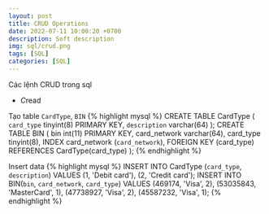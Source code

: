 ```yaml
---
layout: post
title: CRUD Operations
date: 2022-07-11 10:00:20 +0700
description: Soft description
img: sql/crud.png
tags: [SQL]
categories: [SQL]
---
```

Các lệnh CRUD trong sql

- *C*read

Tạo table `CardType`, `BIN`
{% highlight mysql %}
CREATE TABLE CardType (
`card_type` tinyint(8) PRIMARY KEY,
`description` varchar(64)
);
CREATE TABLE BIN (
bin int(11) PRIMARY KEY,
card_network varchar(64),
card_type tinyint(8),
INDEX card_network (`card_network`),
FOREIGN KEY (card_type) REFERENCES CardType(card_type)
);
{% endhighlight %}

Insert data
{% highlight mysql %}
INSERT INTO CardType (`card_type`, `description`) VALUES
(1, 'Debit card'), (2, 'Credit card');
INSERT INTO BIN(`bin`, `card_network`, `card_type`) VALUES
(469174, 'Visa', 2), (53035843, 'MasterCard', 1), (47738927, 'Visa', 2), (45587232, 'Visa', 1);
{% endhighlight %}
